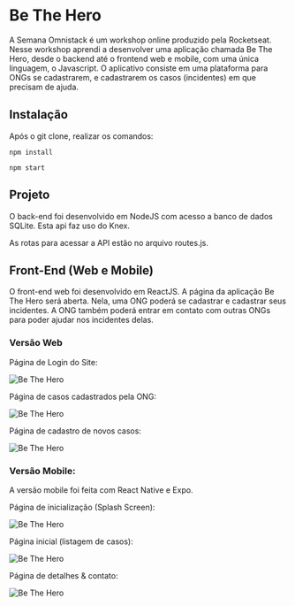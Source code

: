 # **Be The Hero**

A Semana Omnistack é um workshop online produzido pela Rocketseat.
Nesse workshop aprendi a desenvolver uma aplicação chamada Be The Hero, desde o backend até o frontend web e mobile, com uma única linguagem, o Javascript.
O aplicativo consiste em uma plataforma para ONGs se cadastrarem, e cadastrarem os casos (incidentes) em que precisam de ajuda.

## Instalação
Após o git clone, realizar os comandos:

`npm install`

`npm start`

## Projeto
O back-end foi desenvolvido em NodeJS com acesso a banco de dados SQLite. Esta api faz uso do Knex.

As rotas para acessar a API estão no arquivo routes.js. 

## Front-End (Web e Mobile)
O front-end web foi desenvolvido em ReactJS.
A página da aplicação Be The Hero será aberta. Nela, uma ONG poderá se cadastrar e cadastrar seus incidentes. A ONG também poderá entrar em contato com outras ONGs para poder ajudar nos incidentes delas.

### Versão Web
Página de Login do Site:

![Be The Hero](https://scontent.fcpq1-1.fna.fbcdn.net/v/t1.15752-9/91846608_838508896665195_4937419640985878528_n.jpg?_nc_cat=108&_nc_sid=b96e70&_nc_ohc=6iZXPS-m4D8AX8v98zA&_nc_ht=scontent.fcpq1-1.fna&oh=994a5328d2a51f891997b4d23c5530f0&oe=5EA5009C)

Página de casos cadastrados pela ONG:

![Be The Hero](https://scontent.fcpq1-1.fna.fbcdn.net/v/t1.15752-9/91259222_1079658429074037_1976171146457907200_n.jpg?_nc_cat=111&_nc_sid=b96e70&_nc_ohc=8Ft-0xXd79AAX9om_c3&_nc_ht=scontent.fcpq1-1.fna&oh=4457770a267f659ac5b945522382dd68&oe=5EA655EB)

Página de cadastro de novos casos:

![Be The Hero](https://scontent.fcpq1-1.fna.fbcdn.net/v/t1.15752-9/91180680_805024856686051_8028059003172945920_n.jpg?_nc_cat=100&_nc_sid=b96e70&_nc_ohc=5_0gc1uoYccAX8PoDQB&_nc_ht=scontent.fcpq1-1.fna&oh=38d81a0e9689ca46e6a3ec404e4f4142&oe=5EA7D066)

### Versão Mobile:

A versão mobile foi feita com React Native e Expo.

Página de inicialização (Splash Screen):

![Be The Hero](https://scontent.fcpq1-1.fna.fbcdn.net/v/t1.15752-9/91332816_2758675001079083_6892594917126701056_n.png?_nc_cat=101&_nc_sid=b96e70&_nc_ohc=kUectvrg08kAX9jPgA0&_nc_ht=scontent.fcpq1-1.fna&oh=6fe413822e70fec52abc090de9646e78&oe=5EA63C52)

Página inicial (listagem de casos):

![Be The Hero](https://scontent.fcpq1-1.fna.fbcdn.net/v/t1.15752-9/91375053_504716290222321_4725478587069628416_n.jpg?_nc_cat=105&_nc_sid=b96e70&_nc_ohc=6V-hkGEZehgAX_f86d5&_nc_ht=scontent.fcpq1-1.fna&oh=f472c1376cc83bcd25426f3494076a9c&oe=5EA8763A)

Página de detalhes & contato:

![Be The Hero](https://scontent.fcpq1-1.fna.fbcdn.net/v/t1.15752-9/91177008_219689099144109_1984562464582270976_n.jpg?_nc_cat=100&_nc_sid=b96e70&_nc_ohc=OLN3xhdSP6YAX-OAki1&_nc_ht=scontent.fcpq1-1.fna&oh=47da7fac474b2d55d5107dcb4671be56&oe=5EA621DE)
